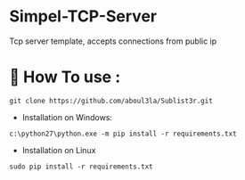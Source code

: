 # Simpel-TCP-Server
Tcp server template, accepts connections from public ip
# 🤔 How To use :

```
git clone https://github.com/aboul3la/Sublist3r.git
```
- Installation on Windows:
```
c:\python27\python.exe -m pip install -r requirements.txt
```
- Installation on Linux
```
sudo pip install -r requirements.txt
```
